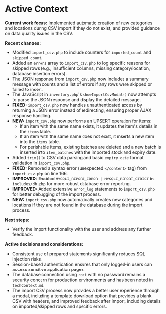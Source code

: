 # Active Context

**Current work focus:**
Implemented automatic creation of new categories and locations during CSV import if they do not exist, and provided guidance on data quality issues in the CSV.

**Recent changes:**
- Modified `import_csv.php` to include counters for `imported_count` and `skipped_count`.
- Added an `errors` array to `import_csv.php` to log specific reasons for skipped rows (e.g., insufficient columns, missing category/location, database insertion errors).
- The JSON response from `import_csv.php` now includes a summary message with counts and a list of errors if any rows were skipped or failed to insert.
- The JavaScript in `inventory.php`'s `showImportCsvModal()` now attempts to parse the JSON response and display the detailed message.
- **FIXED:** `import_csv.php` now handles unauthenticated access by returning a JSON error instead of redirecting, ensuring proper AJAX response handling.
- **NEW:** `import_csv.php` now performs an UPSERT operation for items:
    - If an item with the same name exists, it updates the item's details in the `items` table.
    - If an item with the same name does not exist, it inserts a new item into the `items` table.
    - For perishable items, existing batches are deleted and a new batch is inserted into `item_batches` with the imported stock and expiry date.
- Added `trim()` to CSV data parsing and basic `expiry_date` format validation in `import_csv.php`.
- **FIXED:** Removed a syntax error (unexpected `</content>` tag) from `import_csv.php` on line 166.
- **IMPROVED:** Enabled `MYSQLI_REPORT_ERROR | MYSQLI_REPORT_STRICT` in `includes/db.php` for more robust database error reporting.
- **IMPROVED:** Added extensive `error_log` statements to `import_csv.php` for better debugging of the import process.
- **NEW:** `import_csv.php` now automatically creates new categories and locations if they are not found in the database during the import process.

**Next steps:**
- Verify the import functionality with the user and address any further feedback.

**Active decisions and considerations:**
- Consistent use of prepared statements significantly reduces SQL injection risks.
- Session-based authentication ensures that only logged-in users can access sensitive application pages.
- The database connection using `root` with no password remains a security concern for production environments and has been noted in `techContext.md`.
- The import CSV process now provides a better user experience through a modal, including a template download option that provides a blank CSV with headers, and improved feedback after import, including details on imported/skipped rows and specific errors.
